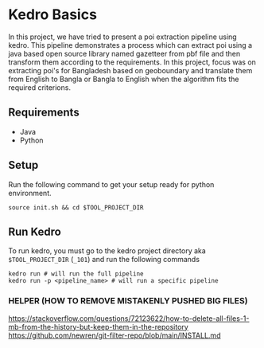 # Kedro Basics
In this project, we have tried to present a poi extraction pipeline using kedro. This pipeline demonstrates a process which can extract poi using a java based open source library named gazetteer from pbf file and then transform them according to the requirements. In this project, focus was on extracting poi's for Bangladesh based on geoboundary and translate them from English to Bangla or Bangla to English when the algorithm fits the required criterions.

## Requirements
- Java
- Python

## Setup
Run the following command to get your setup ready for python environment.
```
source init.sh && cd $TOOL_PROJECT_DIR
```

## Run Kedro
To run kedro, you must go to the kedro project directory aka `$TOOL_PROJECT_DIR` (`_101`) and run the following commands
```
kedro run # will run the full pipeline
kedro run -p <pipeline_name> # will run a specific pipeline
```

### HELPER (HOW TO REMOVE MISTAKENLY PUSHED BIG FILES)
https://stackoverflow.com/questions/72123622/how-to-delete-all-files-1-mb-from-the-history-but-keep-them-in-the-repository
https://github.com/newren/git-filter-repo/blob/main/INSTALL.md